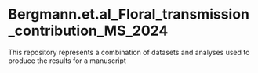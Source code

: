 # Bergmann.et.al_Floral_transmission_contribution_MS_2024
This repository represents a combination of datasets and analyses used to produce the results for a manuscript
